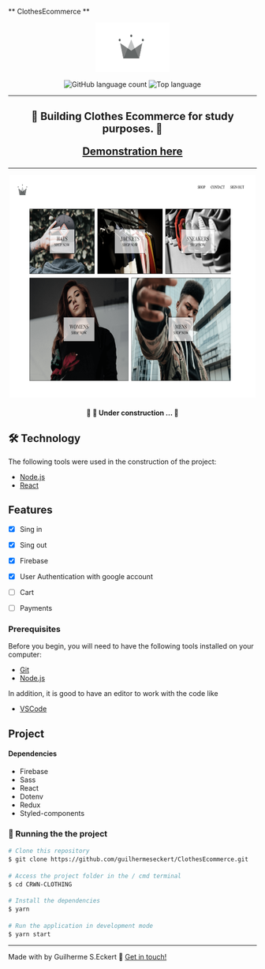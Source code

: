  ** ClothesEcommerce **


<p align="center">
  <img width="150" height="100" src="img/logo.png">
</p>

<p align="center">
  <img alt="GitHub language count" src="https://img.shields.io/github/languages/count/commonality/readme-inspector.svg">
  <img alt="Top language" src="https://img.shields.io/github/languages/top/commonality/readme-inspector.svg">
</p>

---

<h2 align="center"> 
	 🚀 Building Clothes Ecommerce for study purposes. 🚀

   [Demonstration here]() 
</h2>


---
 
 <p align="center">
  <img width="500" height="450" src="img/crwn-clothing.png">
</p>


</div>

<h4 align="center"> 
	🚧  🚀 Under construction ...  🚧
</h4>


## 🛠 Technology

The following tools were used in the construction of the project:

- [Node.js](https://nodejs.org/en/)
- [React](https://pt-br.reactjs.org/)
  

## Features

- [x] Sing in
- [x] Sing out
- [x] Firebase
- [x] User Authentication with google account
- [ ] Cart
- [ ] Payments




### Prerequisites

Before you begin, you will need to have the following tools installed on your computer:

 - [Git](https://git-scm.com) 
 - [Node.js](https://nodejs.org/en/)
  
In addition, it is good to have an editor to work with the code like

 - [VSCode](https://code.visualstudio.com/)


## Project


#### Dependencies

- Firebase
- Sass
- React
- Dotenv
- Redux
- Styled-components



### 🎲 Running the the project

``` bash
# Clone this repository
$ git clone https://github.com/guilhermeseckert/ClothesEcommerce.git

# Access the project folder in the / cmd terminal
$ cd CRWN-CLOTHING

# Install the dependencies
$ yarn

# Run the application in development mode
$ yarn start

```



---
Made with by Guilherme S.Eckert :wave: [Get in touch!](https://www.linkedin.com/in/guilherme-eckert/)
